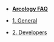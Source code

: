 <!-- docs/_sidebar.md -->

* [**Arcology FAQ**](./) 
  
* [1. General](./tech.md#1-general)  
* [2. Developers](./developer.md#2-developers)


